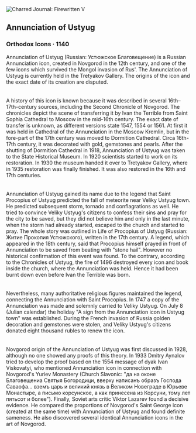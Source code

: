 <div class="artwork-of-the-day">
  <div class="container">
    <div class="img-wrapper">
      <img
        src="https://uploads3.wikiart.org/00332/images/orthodox-icons/google-art-project.jpg!Large.jpg"
        alt="Charred Journal: Firewritten V" />
    </div>
    <div class="artwork-detail">
      <div class="artwork-origin"> 
        <h2 class="artwork-name">Annunciation of Ustyug</h2>
        <h3 class="artist">
          Orthodox Icons
                    ·  1140
        </h3>
      </div>
      <p class="description">
        <span class="artwork-description-text ng-binding" ng-bind-html="viewModel.ArtworkOfTheDay.Description | unsafe">Annunciation of Ustyug (Russian: Устюжское Благовещение) is a Russian Annunciation icon, created in Novgorod in the 12th century, and one of the few icons which survived the Mongol invasion of Rus'. The Annunciation of Ustyug is currently held in the Tretyakov Gallery. The origins of the icon and the exact date of its creation are disputed.<br>
<br>
<br>A history of this icon is known because it was described in several 16th–17th-century sources, including the Second Chronicle of Novgorod. The chronicles depict the scene of transferring it by Ivan the Terrible from Saint Sophia Cathedral to Moscow in the mid-16th century. The exact date of transfer is unknown, as different versions state 1547, 1554 or 1561. At first it was held in Cathedral of the Annunciation in the Moscow Kremlin, but in the fore-part of the 17th century was moved to Dormition Cathedral. Circa 16th-17th century, it was decorated with gold, gemstones and pearls. After the shutting of Dormition Cathedral in 1918, Annunciation of Ustyug was taken to the State Historical Museum. In 1920 scientists started to work on its restoration. In 1930 the museum handed it over to Tretyakov Gallery, where in 1935 restoration was finally finished. It was also restored in the 16th and 17th centuries.<br>
<br>
<br>Annunciation of Ustyug gained its name due to the legend that Saint Procopius of Ustyug predicted the fall of meteorite near Veliky Ustyug town. He predicted subsequent storm, tornado and conflagrations as well. He tried to convince Veliky Ustyug's citizens to confess their sins and pray for the city to be saved, but they did not believe him and only in the last minute, when the storm had already started, escaped to the church and started to pray. The whole story was outlined in Life of Procopius of Ustyug (Russian: Житие Прокопия Устюжского), written in the 17th century. A legend, which appeared in the 18th century, said that Procopius himself prayed in front of Annunciation to be saved from beating with "stone hail". However no historical confirmation of this event was found. To the contrary, according to the Chronicles of Ustyug, the fire of 1496 destroyed every icon and book inside the church, where the Annunciation was held. Hence it had been burnt down even before Ivan the Terrible was born.<br>
<br>
<br>Nevertheless, many authoritative religious figures maintained the legend, connecting the Annunciation with Saint Procopius. In 1747 a copy of the Annunciation was made and solemnly carried to Veliky Ustyug. On July 8 (Julian calendar) the holiday "A sign from the Annunciation icon in Ustyug town" was established. During the French invasion of Russia golden decoration and gemstones were stolen, and Veliky Ustyug's citizens donated eight thousand rubles to renew the icon.<br>
<br>
<br>Novgorod origin of the Annunciation of Ustyug was first discussed in 1928, although no one showed any proofs of this theory. In 1933 Dmitry Aynalov tried to develop the proof based on the 1554 message of dyak Ivan Viskovatyi, who mentioned Annunciation icon in connection with Novgorod's Yuriev Monastery (Church Slavonic: "да на оконе Благовещениа Святыя Богородици, вверху написанъ образъ Господа Саваофа… вземъ царь и великий князь в Великом Новеграде в Юрьеве Монастыре, а письмо корсунское, а как принесена из Корсуни, тому лет пятьсот и более"). Finally, Soviet arts critic Viktor Lazarev found a decisive evidence. He compared the proportions of Novgorod's Saint George icon (created at the same time) with Annunciation of Ustyug and found definite sameness. He also discovered several identical Annunciation icons in the art of Novgorod.<br></span>
                        <div class="text-shadow-container" ng-show="showShadow" style=""></div>
      </p>
    </div>
  </div>

</div>
